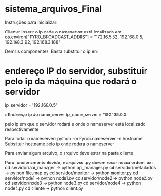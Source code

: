 # sistema_arquivos_Final

Instruções para inicializar:

Cliente: Inserir o ip onde o nameserver está localizado em os.environ["PYRO_BROADCAST_ADDRS"] = "172.16.5.82, 192.168.0.5, 192.168.3.92, 192.168.3.188"


Demais componentes: Basta substituir o ip em

# endereço IP do servidor, substituir pelo ip da máquina que rodará o servidor
ip_servidor = '192.168.0.5'

#Endereço ip do name_server 
ip_name_server = '192.168.0.5'

pelo ip em que o servidor rodará e onde o nameserver está localizado respectivamente


Para rodar o nameserver: python -m Pyro5.nameserver -n hostname
Substituir hostname pelo ip onde rodará o nameserver

Para enviar algum arquivo, o arquivo deve estar na pasta cliente

Para funcionamento devido, o arquivos .py devem rodar nessa ordem:
ex: 
cd servidor/api_manager  ->  python api_manager.py
cd servidor/metadados  ->  python file_map.py
cd servidor/monitor  ->  python monitor.py
cd servidor/node1  -> python node1.py
cd servidor/node2  -> python node2.py
cd servidor/node3  -> python node3.py
cd servidor/node4  -> python node4.py
cd cliente  ->  python client.py